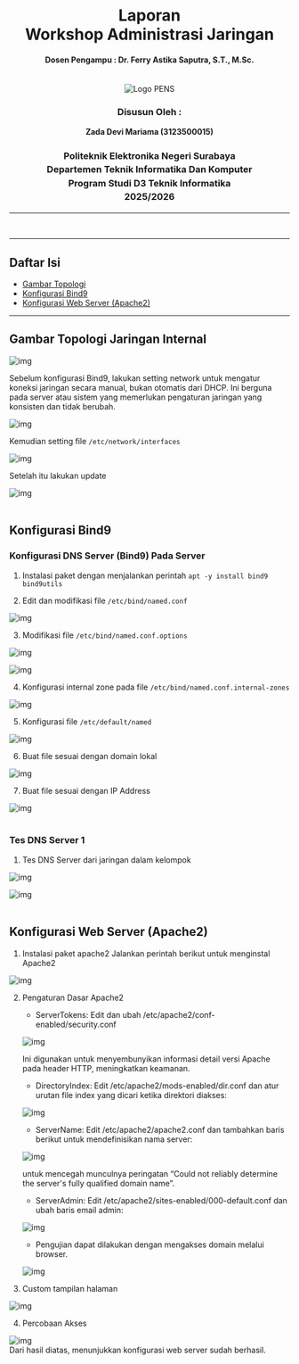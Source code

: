 <div align="center">
  <h1 style="text-align: center;font-weight: bold">Laporan<br>Workshop Administrasi Jaringan<br></h1>
  <h4 style="text-align: center;">Dosen Pengampu : Dr. Ferry Astika Saputra, S.T., M.Sc.</h4>
</div>
<br />
<div align="center">
  <img src="https://upload.wikimedia.org/wikipedia/id/4/44/Logo_PENS.png" alt="Logo PENS">
  <h3 style="text-align: center;">Disusun Oleh :</h3>
  <p style="text-align: center;">
    <strong>Zada Devi Mariama (3123500015)</strong>
  </p>
<h3 style="text-align: center;line-height: 1.5">Politeknik Elektronika Negeri Surabaya<br>Departemen Teknik Informatika Dan Komputer<br>Program Studi D3 Teknik Informatika<br>2025/2026</h3>
  <hr>
</div>
<br>

---

## Daftar Isi

- [Gambar Topologi](#gambar-topologi-jaringan-internal)
- [Konfigurasi Bind9](#konfigurasi-bind9)
- [Konfigurasi Web Server (Apache2)](#konfigurasi-web-server-apache2)

---


## Gambar Topologi Jaringan Internal

![img](/assets/week-9/topologi.jpg)<br>

Sebelum konfigurasi Bind9, lakukan setting network untuk mengatur koneksi jaringan secara manual, bukan otomatis dari DHCP. Ini berguna pada server atau sistem yang memerlukan pengaturan jaringan yang konsisten dan tidak berubah.

![img](/assets/week-9/networkinterface.jpg)
<br>

Kemudian setting file `/etc/network/interfaces`

![img](/assets/week-9/setnetwork.jpg)
<br>

Setelah itu lakukan update

![img](/assets/week-9/updatenetwork.jpg)
<br>
<br>

## Konfigurasi Bind9

### Konfigurasi DNS Server (Bind9) Pada Server
1. Instalasi paket dengan menjalankan perintah `apt -y install bind9 bind9utils`

2. Edit dan modifikasi file `/etc/bind/named.conf`

![img](/assets/week-9/namedconf.jpg)
<br>

3. Modifikasi file `/etc/bind/named.conf.options`

![img](/assets/week-9/confoptions.jpg)
<br>

![img](/assets/week-9/confoptions2.jpg)
<br>

4. Konfigurasi internal zone pada file `/etc/bind/named.conf.internal-zones`

![img](/assets/week-9/intzones.jpg)
<br>

5. Konfigurasi file `/etc/default/named`

![img](/assets/week-9/defaultnamed.jpg)
<br>

6. Buat file sesuai dengan domain lokal

![img](/assets/week-9/domainlokal.jpg)
<br>

7. Buat file sesuai dengan IP Address

![img](/assets/week-9/ipaddr.jpg)
<br>
<br>

### Tes DNS Server 1
1. Tes DNS Server dari jaringan dalam kelompok

![img](/assets/week-9/tesdns.jpg)
<br>

![img](/assets/week-9/tesdns2.jpg)
<br>
<br>

## Konfigurasi Web Server (Apache2)
1. Instalasi paket apache2 Jalankan perintah berikut untuk menginstal Apache2

![img](/assets/week-9/installapache2.jpg)
<br>

2. Pengaturan Dasar Apache2
    - ServerTokens: Edit dan ubah /etc/apache2/conf-enabled/security.conf

    ![img](/assets/week-9/confenable.jpg)
    
    Ini digunakan untuk menyembunyikan informasi detail versi Apache pada header HTTP, meningkatkan keamanan.
    <br>

    - DirectoryIndex: Edit /etc/apache2/mods-enabled/dir.conf dan atur urutan file index yang dicari ketika direktori diakses:

    ![img](/assets/week-9/modsenable.jpg)
    <br>

    - ServerName: Edit /etc/apache2/apache2.conf dan tambahkan baris berikut untuk mendefinisikan nama server:

    ![img](/assets/week-9/apache2conf.jpg)

    untuk mencegah munculnya peringatan “Could not reliably determine the server's fully qualified domain name”.
    <br>

    - ServerAdmin: Edit /etc/apache2/sites-enabled/000-default.conf dan ubah baris email admin:

    ![img](/assets/week-9/sitesenable.jpg)
    <br>

    - Pengujian dapat dilakukan dengan mengakses domain melalui browser.

    ![img](/assets/week-9/pengujian.jpg)
    <br>

3. Custom tampilan halaman

![img](/assets/week-9/custom.jpg)
<br>

4. Percobaan Akses

![img](/assets/week-9/successdone.jpg)
<br>
Dari hasil diatas, menunjukkan konfigurasi web server sudah berhasil.

